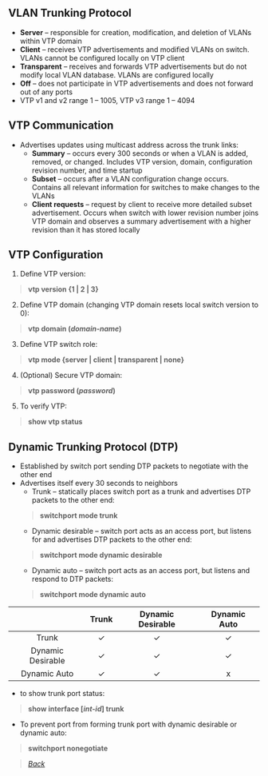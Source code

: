 ## VLAN Trunking Protocol  
* **Server** – responsible for creation, modification, and deletion of VLANs within VTP domain  
* **Client** – receives VTP advertisements and modified VLANs on switch. VLANs cannot be configured locally on VTP client  
* **Transparent** – receives and forwards VTP advertisements but do not modify local VLAN database. VLANs are configured locally  
* **Off** – does not participate in VTP advertisements and does not forward out of any ports  
* VTP v1 and v2 range 1 – 1005, VTP v3 range 1 – 4094  


## VTP Communication  
* Advertises updates using multicast address across the trunk links:  
  * **Summary** – occurs every 300 seconds or when a VLAN is added, removed, or changed. Includes VTP version, domain, configuration revision number, and time startup  
  * **Subset** – occurs after a VLAN configuration change occurs. Contains all relevant information for switches to make changes to the VLANs  
  * **Client requests** – request by client to receive more detailed subset advertisement. Occurs when switch with lower revision number joins VTP domain and observes a summary advertisement with a higher revision than it has stored locally  


## VTP Configuration  
1. Define VTP version:  
> **vtp version {1 | 2 | 3}**  
2. Define VTP domain (changing VTP domain resets local switch version to 0):  
> **vtp domain (*domain-name*)**  
3. Define VTP switch role:  
> **vtp mode {server | client | transparent | none}**  
4. (Optional) Secure VTP domain:  
> **vtp password (*password*)**  
5. To verify VTP:  
> **show vtp status**  


## Dynamic Trunking Protocol (DTP)  
* Established by switch port sending DTP packets to negotiate with the other end  
* Advertises itself every 30 seconds to neighbors  
  * Trunk – statically places switch port as a trunk and advertises DTP packets to the other end:  
  > **switchport mode trunk**  
  * Dynamic desirable – switch port acts as an access port, but listens for and advertises DTP packets to the other end:  
  > **switchport mode dynamic desirable**  
  * Dynamic auto – switch port acts as an access port, but listens and respond to DTP packets:  
  > **switchport mode dynamic auto**  
  
|                   | Trunk | Dynamic Desirable | Dynamic Auto |
| :---:             | :---: |   :---:           |   :---:      |
| Trunk             |    ✓  |    ✓             |   ✓          |
| Dynamic Desirable | ✓     |   ✓              |   ✓          |
| Dynamic Auto      | ✓     |   ✓              |      x       |  

* to show trunk port status:  
> **show interface [*int-id*] trunk**  
* To prevent port from forming trunk port with dynamic desirable or dynamic auto:  
> **switchport nonegotiate**  


> *[Back](https://github.com/network-dluong/CCNP-ENCOR/tree/3.0-Infrastructure)*  
